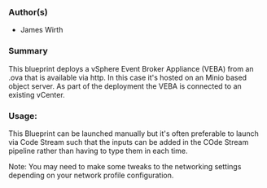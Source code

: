 ### Author(s)
  - James Wirth

### Summary
This blueprint deploys a vSphere Event Broker Appliance (VEBA) from an .ova that
is available via http. In this case it's hosted on an Minio based object server.
As part of the deployment the VEBA is connected to an existing vCenter.

### Usage:
This Blueprint can be launched manually but it's often preferable to launch via
Code Stream such that the inputs can be added in the COde Stream pipeline rather
than having to type them in each time.

Note: You may need to make some tweaks to the networking settings depending on
your network profile configuration.